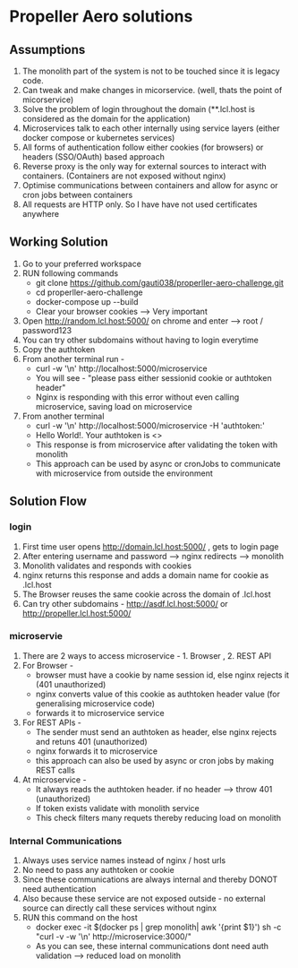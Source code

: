 # Propeller Aero solutions

## Assumptions 
1. The monolith part of the system is not to be touched since it is legacy code.
2. Can tweak and make changes in micorservice. (well, thats the point of micorservice)
3. Solve the problem of login throughout the domain (**.lcl.host is considered as the domain for the application)
4. Microservices talk to each other internally using service layers (either docker compose or kubernetes services)
5. All forms of authentication follow either cookies (for browsers) or headers (SSO/OAuth) based approach
6. Reverse proxy is the only way for external sources to interact with containers. (Containers are not exposed without nginx)
7. Optimise communications between containers and allow for async or cron jobs between containers
8. All requests are HTTP only. So I have have not used certificates anywhere

## Working Solution
1. Go to your preferred workspace 
2. RUN following commands 
    * git clone https://github.com/gauti038/properller-aero-challenge.git
    * cd properller-aero-challenge
    * docker-compose up --build
    * Clear your browser cookies --> Very important
3. Open http://random.lcl.host:5000/ on chrome and enter --> root / password123 
4. You can try other subdomains without having to login everytime
4. Copy the authtoken 
5. From another terminal run - 
    * curl -w '\n' http://localhost:5000/microservice 
    * You will see - "please pass either sessionid cookie or authtoken header"
    * Nginx is responding with this error without even calling microservice, saving load on microservice
6. From another terminal
    * curl -w '\n' http://localhost:5000/microservice -H 'authtoken:<paste the token from browser here>'
    * Hello World!. Your authtoken is <>
    * This response is from microservice after validating the token with monolith
    * This approach can be used by async or cronJobs to communicate with microservice from outside the environment

## Solution Flow

### login 
1. First time user opens http://domain.lcl.host:5000/ , gets to login page
2. After entering username and password --> nginx redirects --> monolith 
3. Monolith validates and responds with cookies
4. nginx returns this response and adds a domain name for cookie as .lcl.host
5. The Browser reuses the same cookie across the domain of .lcl.host 
5. Can try other subdomains - http://asdf.lcl.host:5000/ or http://propeller.lcl.host:5000/ 

### microservie 
1. There are 2 ways to access microservice - 1. Browser , 2. REST API 
2. For Browser - 
    * browser must have a cookie by name session id, else nginx rejects it (401 unauthorized)
    * nginx converts value of this cookie as authtoken header value (for generalising microservice code)
    * forwards it to microservice service
3. For REST APIs - 
    * The sender must send an authtoken as header, else nginx rejects and retuns 401 (unauthorized)
    * nginx forwards it to microservice
    * this approach can also be used by async or cron jobs by making REST calls
4. At microservice -
    * It always reads the authtoken header. if no header --> throw 401 (unauthorized)
    * If token exists validate with monolith service 
    * This check filters many requets thereby reducing load on monolith 

### Internal Communications 
1. Always uses service names instead of nginx / host urls 
2. No need to pass any authtoken or cookie 
3. Since these communications are always internal and thereby DONOT need authentication
4. Also because these service are not exposed outside - no external source can directly call these services without nginx
5. RUN this command on the host
    * docker exec -it $(docker ps | grep monolith| awk '{print $1}') sh -c "curl -v -w '\n' http://microservice:3000/"
    * As you can see, these internal communications dont need auth validation --> reduced load on monolith

